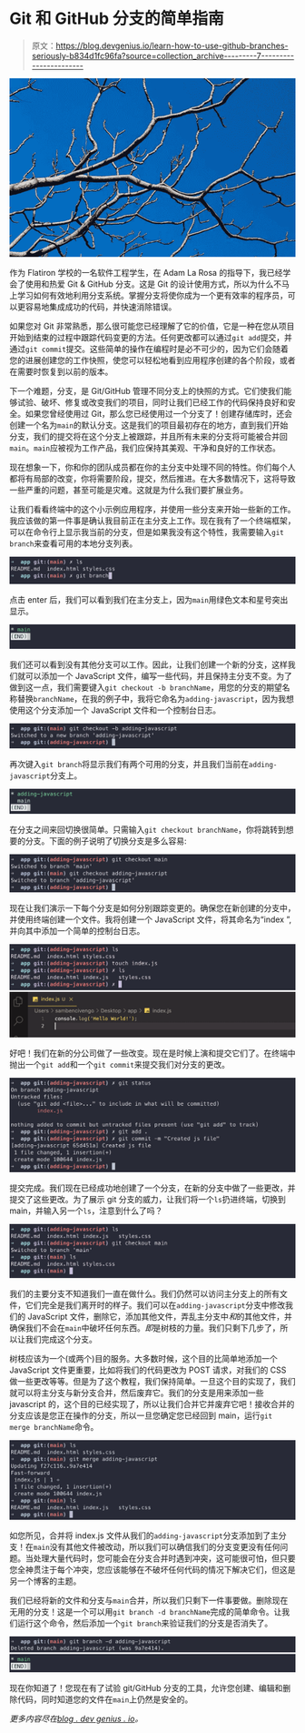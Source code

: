 # Git 和 GitHub 分支的简单指南

> 原文：<https://blog.devgenius.io/learn-how-to-use-github-branches-seriously-b834d1fc96fa?source=collection_archive---------7----------------------->

![](img/ac90cc496e657a9b98af3ae4ab6cb51b.png)

作为 Flatiron 学校的一名软件工程学生，在 Adam La Rosa 的指导下，我已经学会了使用和热爱 Git & GitHub 分支。这是 Git 的设计使用方式，所以为什么不马上学习如何有效地利用分支系统。掌握分支将使你成为一个更有效率的程序员，可以更容易地集成成功的代码，并快速消除错误。

如果您对 Git 非常熟悉，那么很可能您已经理解了它的价值，它是一种在您从项目开始到结束的过程中跟踪代码变更的方法。任何更改都可以通过`git add`提交，并通过`git commit`提交。这些简单的操作在编程时是必不可少的，因为它们会随着您的进展创建您的工作快照，使您可以轻松地看到应用程序创建的各个阶段，或者在需要时恢复到以前的版本。

下一个难题，分支，是 Git/GitHub 管理不同分支上的快照的方式。它们使我们能够试验、破坏、修复或改变我们的项目，同时让我们已经工作的代码保持良好和安全。如果您曾经使用过 Git，那么您已经使用过一个分支了！创建存储库时，还会创建一个名为`main`的默认分支。这是我们的项目最初存在的地方，直到我们开始分支，我们的提交将在这个分支上被跟踪，并且所有未来的分支将可能被合并回`main`。`main`应被视为工作产品，我们应保持其美观、干净和良好的工作状态。

现在想象一下，你和你的团队成员都在你的主分支中处理不同的特性。你们每个人都将有局部的改变，你将需要阶段，提交，然后推进。在大多数情况下，这将导致一些严重的问题，甚至可能是灾难。这就是为什么我们要扩展业务。

让我们看看终端中的这个小示例应用程序，并使用一些分支来开始一些新的工作。我应该做的第一件事是确认我目前正在主分支上工作。现在我有了一个终端框架，可以在命令行上显示我当前的分支，但是如果我没有这个特性，我需要输入`git branch`来查看可用的本地分支列表。

![](img/37cd9a3e0b51f774c4d26c651e468661.png)

点击 enter 后，我们可以看到我们在主分支上，因为`main`用绿色文本和星号突出显示。

![](img/57b3575002f1ad97c9bfe53e2b550d5f.png)

我们还可以看到没有其他分支可以工作。因此，让我们创建一个新的分支，这样我们就可以添加一个 JavaScript 文件，编写一些代码，并且保持主分支不变。为了做到这一点，我们需要键入`git checkout -b branchName`，用您的分支的期望名称替换`branchName`，在我的例子中，我将它命名为`adding-javascript`，因为我想使用这个分支添加一个 JavaScript 文件和一个控制台日志。

![](img/118a919b6fc86121208bdf6d8564f005.png)

再次键入`git branch`将显示我们有两个可用的分支，并且我们当前在`adding-javascript`分支上。

![](img/f476cb7fca33238948be7736bdfa89d9.png)

在分支之间来回切换很简单。只需输入`git checkout branchName`，你将跳转到想要的分支。下面的例子说明了切换分支是多么容易:

![](img/4603751bfe79025a07297c79052ea02b.png)

现在让我们演示一下每个分支是如何分别跟踪变更的。确保您在新创建的分支中，并使用终端创建一个文件。我将创建一个 JavaScript 文件，将其命名为“index ”,并向其中添加一个简单的控制台日志。

![](img/dc739530dd9b0c2997b4e1ee98cfda9e.png)![](img/15f474deb2e72bcbe8a9399b299065a7.png)

好吧！我们在新的分公司做了一些改变。现在是时候上演和提交它们了。在终端中抛出一个`git add`和一个`git commit`来提交我们对分支的更改。

![](img/eaa6385a9968cd3a2d92fa7522f6a366.png)

提交完成。我们现在已经成功地创建了一个分支，在新的分支中做了一些更改，并提交了这些更改。为了展示 git 分支的威力，让我们将一个`ls`扔进终端，切换到 main，并输入另一个`ls`，注意到什么了吗？

![](img/3a72f4e43cf855fb816cd8fc154e04fa.png)

我们的主要分支不知道我们一直在做什么。我们仍然可以访问主分支上的所有文件，它们完全是我们离开时的样子。我们可以在`adding-javascript`分支中修改我们的 JavaScript 文件，删除它，添加其他文件，弄乱主分支中*和*的其他文件，并确保我们不会在`main`中破坏任何东西。*即*是树枝的力量。我们只剩下几步了，所以让我们完成这个分支。

树枝应该为一个(或两个)目的服务。大多数时候，这个目的比简单地添加一个 JavaScript 文件更重要，比如将我们的代码更改为 POST 请求，对我们的 CSS 做一些更改等等。但是为了这个教程，我们保持简单。一旦这个目的实现了，我们就可以将主分支与新分支合并，然后废弃它。我们的分支是用来添加一些 javascript 的，这个目的已经实现了，所以让我们合并它并废弃它吧！接收合并的分支应该是您正在操作的分支，所以一旦您确定您已经回到 main，运行`git merge branchName`命令。

![](img/ec0c14ede4b77ba2291a08e895ad22c7.png)

如您所见，合并将 index.js 文件从我们的`adding-javascript`分支添加到了主分支！在`main`没有其他文件被改动，所以我们可以确信我们的分支变更没有任何问题。当处理大量代码时，您可能会在分支合并时遇到冲突，这可能很可怕，但只要您全神贯注于每个冲突，您应该能够在不破坏任何代码的情况下解决它们，但这是另一个博客的主题。

我们已经将新的文件和分支与`main`合并，所以我们只剩下一件事要做。删除现在无用的分支！这是一个可以用`git branch -d branchName`完成的简单命令。让我们运行这个命令，然后添加一个`git branch`来验证我们的分支是否消失了。

![](img/b059bb738844a047d2794a67d4a255e5.png)![](img/dda711aade86cb0b1f89861b43df586c.png)

现在你知道了！您现在有了试验 git/GitHub 分支的工具，允许您创建、编辑和删除代码，同时知道您的文件在`main`上仍然是安全的。

*更多内容尽在*[*blog . dev genius . io*](http://blog.devgenius.io)*。*